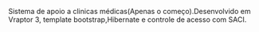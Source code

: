 Sistema de apoio a clinicas médicas(Apenas o começo).Desenvolvido em Vraptor 3, template bootstrap,Hibernate e controle de acesso com SACI.
